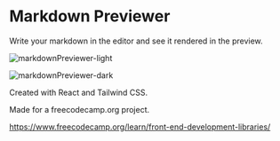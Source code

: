# Markdown Previewer

Write your markdown in the editor and see it rendered in the preview.

![markdownPreviewer-light](https://user-images.githubusercontent.com/49453037/178215668-1dbfafaf-ef56-48a3-9822-ce0a3f46b9b2.png)

![markdownPreviewer-dark](https://user-images.githubusercontent.com/49453037/178215684-dab5f4db-7f69-46e0-9c9e-d680a1f4f77e.png)

Created with React and Tailwind CSS.

Made for a freecodecamp.org project.

https://www.freecodecamp.org/learn/front-end-development-libraries/
